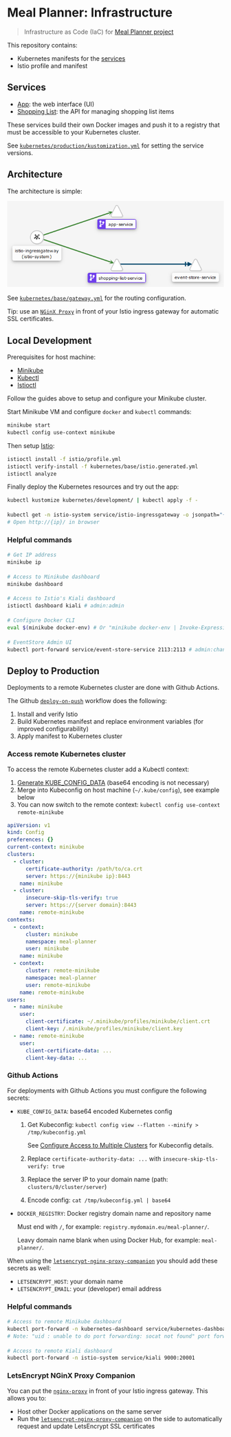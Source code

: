 # Meal Planner: Infrastructure

> Infrastructure as Code (IaC) for [Meal Planner project](https://github.com/users/mauvm/projects/1)

This repository contains:

- Kubernetes manifests for the [services](#services)
- Istio profile and manifest

## Services

- [App](https://github.com/mauvm/meal-planner-app/): the web interface (UI)
- [Shopping List](https://github.com/mauvm/meal-planner-shopping-list/): the API for managing shopping list items

These services build their own Docker images and push it to a registry that must be accessible to your Kubernetes cluster.

See [`kubernetes/production/kustomization.yml`](kubernetes/production/kustomization.yml) for setting the service versions.

## Architecture

The architecture is simple:

<p align="center">
  <img src="docs/kiali-service-graph.png" alt="Kiali service graph" />
</p>

See [`kubernetes/base/gateway.yml`](kubernetes/base/gateway.yml) for the routing configuration.

Tip: use an [`NGinX Proxy`](#letsencrypt-ginx-proxy-companion) in front of your Istio ingress gateway for automatic SSL certificates.

## Local Development

Prerequisites for host machine:

- [Minikube](https://kubernetes.io/docs/tasks/tools/install-minikube/)
- [Kubectl](https://kubernetes.io/docs/tasks/tools/install-kubectl/)
- [Istioctl](https://github.com/istio/istio/releases/)

Follow the guides above to setup and configure your Minikube cluster.

Start Minikube VM and configure `docker` and `kubectl` commands:

```bash
minikube start
kubectl config use-context minikube
```

Then setup [Istio](https://istio.io/):

```bash
istioctl install -f istio/profile.yml
istioctl verify-install -f kubernetes/base/istio.generated.yml
istioctl analyze
```

Finally deploy the Kubernetes resources and try out the app:

```bash
kubectl kustomize kubernetes/development/ | kubectl apply -f -

kubectl get -n istio-system service/istio-ingressgateway -o jsonpath="{$.spec.clusterIP}"
# Open http://{ip}/ in browser
```

### Helpful commands

```bash
# Get IP address
minikube ip

# Access to Minikube dashboard
minikube dashboard

# Access to Istio's Kiali dashboard
istioctl dashboard kiali # admin:admin

# Configure Docker CLI
eval $(minikube docker-env) # Or "minikube docker-env | Invoke-Expression" on Windows

# EventStore Admin UI
kubectl port-forward service/event-store-service 2113:2113 # admin:changeit
```

## Deploy to Production

Deployments to a remote Kubernetes cluster are done with Github Actions.

The Github [`deploy-on-push`](.github/workflows/deploy-on-push.yml) workflow does the following:

1. Install and verify Istio
2. Build Kubernetes manifest and replace environment variables (for improved configurability)
3. Apply manifest to Kubernetes cluster

### Access remote Kubernetes cluster

To access the remote Kubernetes cluster add a Kubectl context:

1. [Generate KUBE_CONFIG_DATA](#github-actions) (base64 encoding is not necessary)
2. Merge into Kubeconfig on host machine (`~/.kube/config`), see example below
3. You can now switch to the remote context: `kubectl config use-context remote-minikube`

```yml
apiVersion: v1
kind: Config
preferences: {}
current-context: minikube
clusters:
  - cluster:
      certificate-authority: /path/to/ca.crt
      server: https://{minikube ip}:8443
    name: minikube
  - cluster:
      insecure-skip-tls-verify: true
      server: https://{server domain}:8443
    name: remote-minikube
contexts:
  - context:
      cluster: minikube
      namespace: meal-planner
      user: minikube
    name: minikube
  - context:
      cluster: remote-minikube
      namespace: meal-planner
      user: remote-minikube
    name: remote-minikube
users:
  - name: minikube
    user:
      client-certificate: ~/.minikube/profiles/minikube/client.crt
      client-key: /.minikube/profiles/minikube/client.key
  - name: remote-minikube
    user:
      client-certificate-data: ...
      client-key-data: ...
```

### Github Actions

For deployments with Github Actions you must configure the following secrets:

- `KUBE_CONFIG_DATA`: base64 encoded Kubernetes config

  1. Get Kubeconfig: `kubectl config view --flatten --minify > /tmp/kubeconfig.yml`

     See [Configure Access to Multiple Clusters](https://kubernetes.io/docs/tasks/access-application-cluster/configure-access-multiple-clusters/) for Kubeconfig details.

  2. Replace `certificate-authority-data: ...` with `insecure-skip-tls-verify: true`
  3. Replace the server IP to your domain name (path: `clusters/0/cluster/server`)
  4. Encode config: `cat /tmp/kubeconfig.yml | base64`

- `DOCKER_REGISTRY`: Docker registry domain name and repository name

  Must end with `/`, for example: `registry.mydomain.eu/meal-planner/`.

  Leavy domain name blank when using Docker Hub, for example: `meal-planner/`.

When using the [`letsencrypt-nginx-proxy-companion`](letsencrypt-nginx-proxy-companion) you should add these secrets as well:

- `LETSENCRYPT_HOST`: your domain name
- `LETSENCRYPT_EMAIL`: your (developer) email address

### Helpful commands

```bash
# Access to remote Minikube dashboard
kubectl port-forward -n kubernetes-dashboard service/kubernetes-dashboard 8080:80
# Note: "uid : unable to do port forwarding: socat not found" port forwarding errors can be resolved by installing socat on the remote machine (yum install socat)

# Access to remote Kiali dashboard
kubectl port-forward -n istio-system service/kiali 9000:20001
```

### LetsEncrypt NGinX Proxy Companion

You can put the [`nginx-proxy`](https://github.com/nginx-proxy/nginx-proxy) in front of your Istio ingress gateway. This allows you to:

- Host other Docker applications on the same server
- Run the [`letsencrypt-nginx-proxy-companion`](https://github.com/nginx-proxy/docker-letsencrypt-nginx-proxy-companion) on the side to automatically request and update LetsEncrypt SSL certificates
